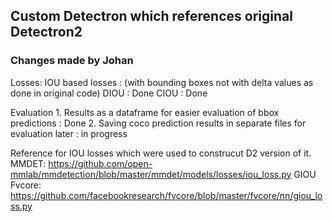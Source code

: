 

## Custom Detectron which references original Detectron2 
### Changes made by Johan


Losses:
	IOU based losses : (with bounding boxes not with delta values as done in original code)
		DIOU : Done
		CIOU : Done
		
Evaluation
	1. Results as a dataframe for easier evaluation of bbox predictions : Done
	2. Saving coco prediction results in separate files for evaluation later : in progress

Reference for IOU losses which were used to construcut D2 version of it.
MMDET: https://github.com/open-mmlab/mmdetection/blob/master/mmdet/models/losses/iou_loss.py
GIOU Fvcore: https://github.com/facebookresearch/fvcore/blob/master/fvcore/nn/giou_loss.py


